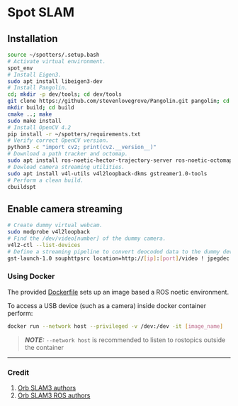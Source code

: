 # Spot SLAM

## Installation

```bash
source ~/spotters/.setup.bash
# Activate virtual environment.
spot_env
# Install Eigen3.
sudo apt install libeigen3-dev
# Install Pangolin.
cd; mkdir -p dev/tools; cd dev/tools
git clone https://github.com/stevenlovegrove/Pangolin.git pangolin; cd pangolin
mkdir build; cd build
cmake ..; make
sudo make install
# Install OpenCV 4.2
pip install -r ~/spotters/requirements.txt
# Verify correct OpenCV version.
python3 -c "import cv2; print(cv2.__version__)"
# Download a path tracker and octomap.
sudo apt install ros-noetic-hector-trajectory-server ros-noetic-octomap-server
# Dowload camera streaming utilities.
sudo apt install v4l-utils v4l2loopback-dkms gstreamer1.0-tools
# Perform a clean build.
cbuildspt
```

## Enable camera streaming

```bash
# Create dummy virtual webcam.
sudo modprobe v4l2loopback
# Find the /dev/video[number] of the dummy camera.
v4l2-ctl --list-devices
# Define a streaming pipeline to convert deocoded data to the dummy device.
gst-launch-1.0 souphttpsrc location=http://[ip]:[port]/video ! jpegdec ! videoconvert ! v4l2sink device=/dev/video[number]
```

### Using Docker

The provided [Dockerfile](Dockerfile) sets up an image based a ROS noetic environment.

To access a USB device (such as a camera) inside docker container perform:

``` bash
docker run --network host --privileged -v /dev:/dev -it [image_name]
```

> **_NOTE:_**  `--network host` is recommended to listen to rostopics outside the container

---

### Credit

1. [Orb SLAM3 authors](https://github.com/UZ-SLAMLab/ORB_SLAM3)
2. [Orb SLAM3 ROS authors](https://github.com/thien94/orb_slam3_ros)
